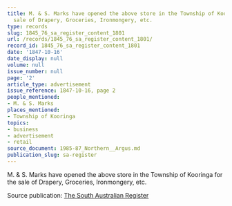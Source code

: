 ```yaml
---
title: M. & S. Marks have opened the above store in the Township of Kooringa for the
  sale of Drapery, Groceries, Ironmongery, etc.
type: records
slug: 1845_76_sa_register_content_1801
url: /records/1845_76_sa_register_content_1801/
record_id: 1845_76_sa_register_content_1801
date: '1847-10-16'
date_display: null
volume: null
issue_number: null
page: '2'
article_type: advertisement
issue_reference: 1847-10-16, page 2
people_mentioned:
- M. & S. Marks
places_mentioned:
- Township of Kooringa
topics:
- business
- advertisement
- retail
source_document: 1985-87_Northern__Argus.md
publication_slug: sa-register
---
```


M. & S. Marks have opened the above store in the Township of Kooringa for the sale of Drapery, Groceries, Ironmongery, etc.

Source publication: [The South Australian Register](/publications/sa-register/)
